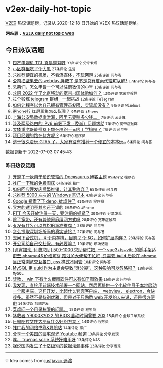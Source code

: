 # v2ex-daily-hot-topic

[V2EX](https://www.v2ex.com/) 热议话题榜，记录从 2020-12-18 日开始的 V2EX 热议话题榜单。

**网站版：[V2EX daily hot topic web](https://boojack.github.io/v2ex-daily-hot-topic-web/)**

## 今日热议话题

<!-- TODAY BEGIN -->

1. [国产电视机 TCL 真是辣鸡呀](https://www.v2ex.com/t/863737) `37条评论` `分享发现`
1. [小区群里吃了个大瓜](https://www.v2ex.com/t/863724) `27条评论` `生活`
1. [求推荐便宜的机场，不看流媒体，不玩网游](https://www.v2ex.com/t/863726) `25条评论` `问与答`
1. [公司把坚果云的 webdav 屏蔽了,是不是只有反向代理可以解?](https://www.v2ex.com/t/863722) `17条评论` `问与答`
1. [兄弟们，怎么申请一个可以注册微信的小号](https://www.v2ex.com/t/863721) `13条评论` `问与答`
1. [求问 2022 年了北京移动的宽带出国体验如何？](https://www.v2ex.com/t/863720) `13条评论` `宽带症候群`
1. [拉个锻炼 telegram 群组，一起挑战](https://www.v2ex.com/t/863734) `12条评论` `Telegram`
1. [如何让程序以为自己拥有管理员权限，实际却没有？](https://www.v2ex.com/t/863736) `9条评论` `Windows`
1. [iPhone13 红屏现象怎么处理？](https://www.v2ex.com/t/863728) `9条评论` `iPhone`
1. [上海公安局数据库泄漏，阿里云要赔多少钱。。](https://www.v2ex.com/t/863744) `7条评论` `云计算`
1. [涉及两级路由的 IPv6 前缀下发（委派）问题求助](https://www.v2ex.com/t/863738) `7条评论` `宽带症候群`
1. [大体重老哥能推荐下你在用的千元内工学椅吗？](https://www.v2ex.com/t/863717) `7条评论` `问与答`
1. [项目经理的路在何方呢？](https://www.v2ex.com/t/863751) `6条评论` `程序员`
1. [迫于很久没玩 GTA5 了，大家有没有推荐一个便宜的本本玩~](https://www.v2ex.com/t/863715) `6条评论` `问与答`

数据更新于 2022-07-03 07:45:43

<!-- TODAY END -->

### 昨日热议话题

<!-- YESTERDAY BEGIN -->

1. [开源了一款用于知识管理的 Docusaurus 博客主题](https://www.v2ex.com/t/863618) `89条评论` `程序员`
1. [推广一下我的免费图床](https://www.v2ex.com/t/863571) `67条评论` `推广`
1. [如何回应理发店频繁推销，让其秒放弃？](https://www.v2ex.com/t/863606) `65条评论` `问与答`
1. [求推荐 5000 左右的 Windows 笔记本](https://www.v2ex.com/t/863572) `43条评论` `问与答`
1. [Google 搜索了下 deno, 蚌埠住了](https://www.v2ex.com/t/863573) `41条评论` `程序员`
1. [官方的透明壳其实还不错的](https://www.v2ex.com/t/863609) `30条评论` `iPhone`
1. [PTT 今天开放注册一天，要注册的抓紧了](https://www.v2ex.com/t/863601) `30条评论` `分享发现`
1. [除了宽带，还有其他家庭组网方式吗](https://www.v2ex.com/t/863596) `28条评论` `宽带症候群`
1. [有没有什么可以放松的游戏推荐？](https://www.v2ex.com/t/863658) `28条评论` `问与答`
1. [怎么提取深圳场所码的真实链接？](https://www.v2ex.com/t/863661) `27条评论` `问与答`
1. [想问下台式机， 4 个内存槽，目前 2 个 8G，如何扩展内存？](https://www.v2ex.com/t/863581) `23条评论` `问与答`
1. [开公司给自己交社保，有必要嘛？](https://www.v2ex.com/t/863660) `19条评论` `职场话题`
1. [[通宵加班, 付费求助] 500-1000 求助帮忙把, 一个 vue3+ts+vite 的脚手架适配至 chrome45,价格可谈,路过的大佬帮下忙吧, 只需要 build 后能在 chrome 里正常浏览交互接口, css 样式不用管](https://www.v2ex.com/t/863679) `18条评论` `问与答`
1. [MySQL 用 uuid 作为主键会导致“页分裂”，这种影响可以忽略吗？](https://www.v2ex.com/t/863662) `18条评论` `MySQL`
1. [请教， win 下有什么截图软件可以有如下图效果](https://www.v2ex.com/t/863672) `16条评论` `问与答`
1. [我发现，直接用前端技术部署一个网站，然后再提供一个小软件用于本地启动一个服务端。这样开发，比起什么套壳客户端， webview， electron，会快很多。虽然不是特别优雅，但是对于只熟悉 web 开发的人来说，还是很方便的](https://www.v2ex.com/t/863576) `16条评论` `前端开发`
1. [菜鸡问一个目录权限的问题。](https://www.v2ex.com/t/863624) `15条评论` `程序员`
1. [拯救者 Y9000X2022 的 BIOS 启动时间需要 20S](https://www.v2ex.com/t/863566) `15条评论` `全球工单系统`
1. [压缩图片文件大小有什么好的方案？](https://www.v2ex.com/t/863667) `14条评论` `程序员`
1. [推广我的网络书签&导航站](https://www.v2ex.com/t/863577) `14条评论` `推广`
1. [分享一个美国的豪宅观光 Youtube 频道](https://www.v2ex.com/t/863691) `13条评论` `分享发现`
1. [唉， truenas scale 系统好难用呀](https://www.v2ex.com/t/863687) `13条评论` `NAS`
1. [据说国内发生了十亿级别的数据泄漏事件](https://www.v2ex.com/t/863713) `13条评论` `分享发现`

<!-- YESTERDAY END -->

---

💡 Idea comes from [justjavac 迷渡](https://github.com/justjavac/)

